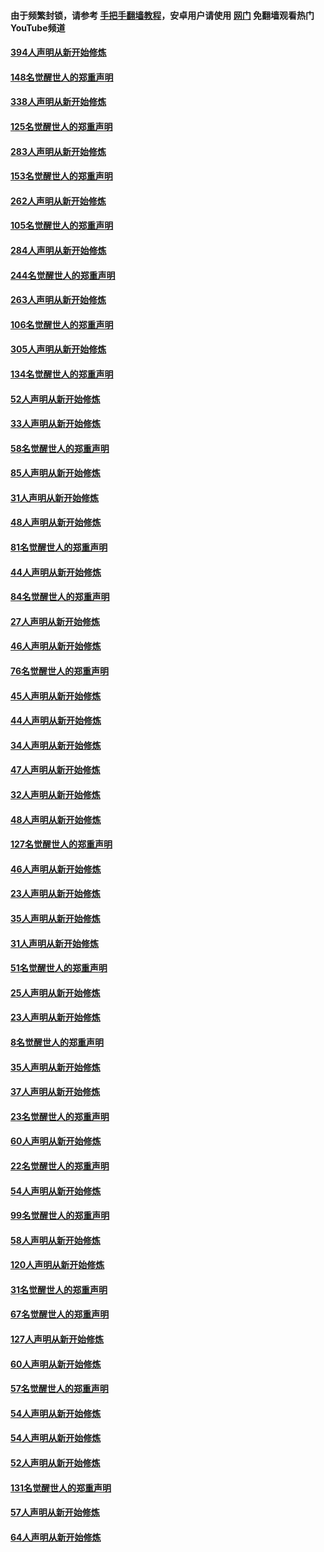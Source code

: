 #### 由于频繁封锁，请参考 [手把手翻墙教程](https://github.com/gfw-breaker/guides/wiki/)，安卓用户请使用 [网门](https://github.com/gfw-breaker/nogfw/blob/master/dl.md?t=05051201) 免翻墙观看热门YouTube频道 

#### [394人声明从新开始修炼](../pages/91/423914.md?t=05051201) 

#### [148名觉醒世人的郑重声明](../pages/91/423913.md?t=05051201) 

#### [338人声明从新开始修炼](../pages/91/423540.md?t=05051201) 

#### [125名觉醒世人的郑重声明](../pages/91/423539.md?t=05051201) 

#### [283人声明从新开始修炼](../pages/91/423296.md?t=05051201) 

#### [153名觉醒世人的郑重声明](../pages/91/423295.md?t=05051201) 

#### [262人声明从新开始修炼](../pages/91/423004.md?t=05051201) 

#### [105名觉醒世人的郑重声明](../pages/91/423003.md?t=05051201) 

#### [284人声明从新开始修炼](../pages/91/422707.md?t=05051201) 

#### [244名觉醒世人的郑重声明](../pages/91/422706.md?t=05051201) 

#### [263人声明从新开始修炼](../pages/91/422553.md?t=05051201) 

#### [106名觉醒世人的郑重声明](../pages/91/422552.md?t=05051201) 

#### [305人声明从新开始修炼](../pages/91/422153.md?t=05051201) 

#### [134名觉醒世人的郑重声明](../pages/91/422152.md?t=05051201) 

#### [52人声明从新开始修炼](../pages/91/421846.md?t=05051201) 

#### [33人声明从新开始修炼](../pages/91/421804.md?t=05051201) 

#### [58名觉醒世人的郑重声明](../pages/91/421845.md?t=05051201) 

#### [85人声明从新开始修炼](../pages/91/421769.md?t=05051201) 

#### [31人声明从新开始修炼](../pages/91/421763.md?t=05051201) 

#### [48人声明从新开始修炼](../pages/91/421605.md?t=05051201) 

#### [81名觉醒世人的郑重声明](../pages/91/421656.md?t=05051201) 

#### [44人声明从新开始修炼](../pages/91/421544.md?t=05051201) 

#### [84名觉醒世人的郑重声明](../pages/91/421543.md?t=05051201) 

#### [27人声明从新开始修炼](../pages/91/421465.md?t=05051201) 

#### [46人声明从新开始修炼](../pages/91/421454.md?t=05051201) 

#### [76名觉醒世人的郑重声明](../pages/91/421453.md?t=05051201) 

#### [45人声明从新开始修炼](../pages/91/421452.md?t=05051201) 

#### [44人声明从新开始修炼](../pages/91/421422.md?t=05051201) 

#### [34人声明从新开始修炼](../pages/91/421322.md?t=05051201) 

#### [47人声明从新开始修炼](../pages/91/421264.md?t=05051201) 

#### [32人声明从新开始修炼](../pages/91/421225.md?t=05051201) 

#### [48人声明从新开始修炼](../pages/91/421202.md?t=05051201) 

#### [127名觉醒世人的郑重声明](../pages/91/421224.md?t=05051201) 

#### [46人声明从新开始修炼](../pages/91/421203.md?t=05051201) 

#### [23人声明从新开始修炼](../pages/91/421138.md?t=05051201) 

#### [35人声明从新开始修炼](../pages/91/421122.md?t=05051201) 

#### [31人声明从新开始修炼](../pages/91/421081.md?t=05051201) 

#### [51名觉醒世人的郑重声明](../pages/91/421080.md?t=05051201) 

#### [25人声明从新开始修炼](../pages/91/421020.md?t=05051201) 

#### [23人声明从新开始修炼](../pages/91/420884.md?t=05051201) 

#### [8名觉醒世人的郑重声明](../pages/91/420883.md?t=05051201) 

#### [35人声明从新开始修炼](../pages/91/420809.md?t=05051201) 

#### [37人声明从新开始修炼](../pages/91/420766.md?t=05051201) 

#### [23名觉醒世人的郑重声明](../pages/91/420765.md?t=05051201) 

#### [60人声明从新开始修炼](../pages/91/420727.md?t=05051201) 

#### [22名觉醒世人的郑重声明](../pages/91/420726.md?t=05051201) 

#### [54人声明从新开始修炼](../pages/91/420529.md?t=05051201) 

#### [99名觉醒世人的郑重声明](../pages/91/420528.md?t=05051201) 

#### [58人声明从新开始修炼](../pages/91/420198.md?t=05051201) 

#### [120人声明从新开始修炼](../pages/91/420141.md?t=05051201) 

#### [31名觉醒世人的郑重声明](../pages/91/420197.md?t=05051201) 

#### [67名觉醒世人的郑重声明](../pages/91/420140.md?t=05051201) 

#### [127人声明从新开始修炼](../pages/91/420082.md?t=05051201) 

#### [60人声明从新开始修炼](../pages/91/420081.md?t=05051201) 

#### [57名觉醒世人的郑重声明](../pages/91/420080.md?t=05051201) 

#### [54人声明从新开始修炼](../pages/91/419533.md?t=05051201) 

#### [54人声明从新开始修炼](../pages/91/419532.md?t=05051201) 

#### [52人声明从新开始修炼](../pages/91/419531.md?t=05051201) 

#### [131名觉醒世人的郑重声明](../pages/91/419530.md?t=05051201) 

#### [57人声明从新开始修炼](../pages/91/419430.md?t=05051201) 

#### [64人声明从新开始修炼](../pages/91/419429.md?t=05051201) 

